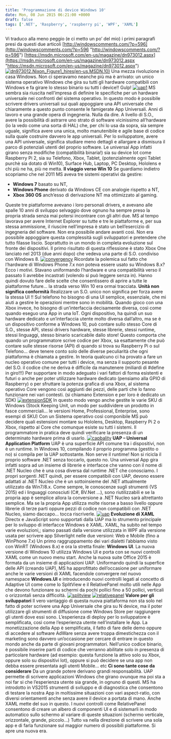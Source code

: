 ```yaml
---
title: 'Programmazione di device Windows 10'
date: Mon, 08 Jun 2015 06:21:00 +0000
draft: false
tags: ['.NET', 'Raspberry', 'raspberry pi', 'WPF', 'XAML']
---
```


Vi traduco alla meno peggio (e ci metto un po’ del mio) i primi paragrafi presi da questi due articoli [http://windowscomments.com/?p=596](http://windowscomments.com/?p=596 "http://windowscomments.com/?p=596") [https://msdn.microsoft.com/en-us/magazine/dn973012.aspx](https://msdn.microsoft.com/en-us/magazine/dn973012.aspx "https://msdn.microsoft.com/en-us/magazine/dn973012.aspx") [![dn973012.Nixon_Figure1_hires(en-us,MSDN.10)](http://fablabromagna.org/blog/wp-content/uploads/2015/06/dn973012.Nixon_Figure1_hiresenusMSDN.10_thumb.png "dn973012.Nixon_Figure1_hires(en-us,MSDN.10)")](http://fablabromagna.org/blog/wp-content/uploads/2015/06/dn973012.Nixon_Figure1_hiresenusMSDN.10.png) Una mezza rivoluzione in casa Windows. Non ci speravamo neanche più ma è arrivato: un unico sistema operativo Windows che gira su tutti gli hardware compatibili con Windows e fa girare lo stesso binario su tutti i device!! Gulp! [![uap1](http://fablabromagna.org/blog/wp-content/uploads/2015/06/uap1_thumb.png "uap1")](http://fablabromagna.org/blog/wp-content/uploads/2015/06/uap1.png) MS sembra sia riuscita nell’impresa di definire le specifiche per un hardware universale nei confronti del sistema operativo. In questo modo è possibile scrivere drivers universali sui quali appoggiare una API universale che chiaramente a questo punto consente le famigerate App Universali. Anni di lavoro e una grande opera di ingegneria. Nulla da dire. A livello di S.O., avere la possibilità di astrarre uno strato di software vicinissimo all’hardware (io la vedo come una sorta di HAL) che, per chi lo usa da sopra, sia sempre uguale, significa avere una unica, molto manutenibile e agile base di codice sulla quale costruire davvero le app universali. Per lo sviluppatore, avere una API universale, significa studiare meno dettagli e allargare a dismisura il parco di potenziali utenti del proprio software. Le universal App infatti girano senza modifiche (compatibilità binaria!) sia su device Iot come Raspberry Pi 2, sia su Telefono, Xbox, Tablet, (potenzialmente ogni Tablet purchè sia dotato di Win10), Surface Hub, Laptop, PC Desktop, Hololens e chi più ne ha, più ne metta. **Il viaggio verso Win 10** Se guardiamo indietro scopriamo che nel 2011 MS aveva tre sistemi operativi da gestire:

*   **Windows 7** basato su NT,
*   **Windows Phone** derivato da Windows CE con analogie rispetto a NT,
*   **Xbox 360 OS** anch’esso di derivazione NT ma ottimizzato al gaming.

Queste tre piattaforme avevano i loro personali drivers, e avevano alle spalle 10 anni di sviluppo selvaggio dove ognuno ha sempre preso la propria strada senza mai potersi incontrare con gli altri due. MS al tempo lavorava per avere Internet Explorer su tutte e tre le piattaforme e, per sua stessa ammissione, il riuscire nell’impresa è stato un bell’esercizio di ingegneria del software. Non era possibile andare avanti così. Non era possibile appoggiare questa complessità sugli sviluppatori e pretendere che tutto filasse liscio. Soprattutto in un mondo in completa evoluzione sul fronte dei dispositivi. Il primo risultato di questa riflessione è stato Xbox One lanciato nel 2013 (due anni dopo) che vedeva una parte di S.O. condiviso con Windows 8. [![convergency](http://fablabromagna.org/blog/wp-content/uploads/2015/06/convergency_thumb.png "convergency")](http://fablabromagna.org/blog/wp-content/uploads/2015/06/convergency.png) Ricordate la polemica sul fatto che l’hardware di Windows Phone 7.x non poteva essere usato su Windows 8.x? Ecco i motivi. Stavano uniformando l’hardware e una compatibilità verso il passato li avrebbe incastrati (volendo si può leggere senza in).   Hanno quindi dovuto fare delle scelte che consentissero di aprire a tutte le piattaforme future… la strada verso Win 10 era ormai tracciata.    **Unità non significa conformità** Realizzare un S.O. unico non significa per forza avere la stessa UI !! Sul telefono ho bisogno di una UI semplice, essenziale, che mi aiuti a gestire le operazioni mentre sono in mobilità. Quando gioco con una Xbox invece, ho bisogno di un’interfaccia decisamente diversa, così come quando eseguo una App in una IoT. Ogni dispositivo, ha quindi un suo hardware dedicato e un’interfaccia utente molto diversa dall’altro, ma se è un dispositivo conforme a Windows 10, può contare sullo stesso Core di S.O., stesse API, stessi drivers hardware, stesse librerie, stessi runtime, stessi linguaggi, stesso binario scaricabile dallo store! Questo comporta che quando un programmatore scrive codice per Xbox, sa esattamente che può contare sulle stesse risorse (API) di quando si trova su Raspberry Pi o sul Telefono… deve tenere conto solo delle diverse peculiarità che ogni piattaforma è chiamata a gestire. In teoria qualcuno ci ha provato a fare un nucleo operativo comune per tutti i device, ma senza il supporto pesante del S.O. il codice che ne deriva è difficile da manutenere (miliardi di #define in giro!!!) Per supportare in modo adeguato i vari fattori di forma esistenti e futuri o anche per poter utilizzare hardware dedicato (pensiamo alla GPIO di Raspberry) o per sfruttare la potenza grafica di una Xbox, al sistema operativo Core vengono così aggiunti dei pezzi, delle parti che lo fanno funzionare nei vari contesti. (si chiamano Extension e per loro è dedicato un SDK) [![extensionSDK](http://fablabromagna.org/blog/wp-content/uploads/2015/06/extensionSDK_thumb.png "extensionSDK")](http://fablabromagna.org/blog/wp-content/uploads/2015/06/extensionSDK.png) In questo modo vengo anche gestite le varie SKU di Windows (Stock Keeping Unit, un modo per suddividere un prodotto in fasce commerciali… le versioni Home, Professional, Enterprise, sono esempi di SKU) Con un Sistema operativo così componibile MS può decidere quali estensioni montare su Hololens, Desktop, Raspberry Pi 2 o Xbox, rispetto al Core che comunque esiste su tutti i sistemi. Il programmatore in pratica deve quindi verificare la presenza di un determinato hardware prima di usarlo. [![capbality](http://fablabromagna.org/blog/wp-content/uploads/2015/06/capbality_thumb.png "capbality")](http://fablabromagna.org/blog/wp-content/uploads/2015/06/capbality.png)  **UAP – Universal Application Platform** UAP è una superficie API comune tra i dispositivi, non è un runtime. In Windows 10, compilando il proprio programma (gestito o no) si compila per la UAP sottostante. Non serve il runtime! Non si ricicla il proprio software .NET senza toccarlo, questo no. Una universal App gira infatti sopra ad un insieme di librerie e interfacce che vanno con il nome di .NET Nucleo che è una cosa diversa dal runtime .NET che conosciamo. I propri sorgenti .NET quindi, per essere compatibili con UAP, devono essere adattati al .NET Nucleo che è un sottoinsieme del .NET attualmente utilizzato da Win7/8.x. Come sempre, le conoscenze sugli strumenti (VS 2015) ed i linguaggi conosciuti (C#, BV.Net …), sono riutilizzabili e se la propria app è semplice allora la conversione a .NET Nucleo sarà altrettanto semplice. Ma se la propria App utilizza molte risorse a basso livello oppure librerie di terze parti oppure pezzi di codice non compatibili con .NET Nucleo, siamo daccapo… tocca riscriverle. [![uap](http://fablabromagna.org/blog/wp-content/uploads/2015/06/uap_thumb.png "uap")](http://fablabromagna.org/blog/wp-content/uploads/2015/06/uap.png)        **Evoluzione di XAML** Directx e JavaScript sono supportati dalla UAP ma lo strumento principale per lo sviluppo di interfacce Windows è XAML. XAML, ha subito nel tempo varie evoluzioni,; siamo passati dalla versione utilizzata in WPF alla versione usata per scrivere app Silverlight nelle due versioni: Web e Mobile (fino a WinPhone 7.x) Un primo raggruppamento dei vari dialetti l’abbiamo visto con WinRT (Windows 8.x) e ora la stretta finale: **Windows UI**. La nuova versione di Windows 10 utilizza Windows UI e porta con se nuovi controlli XAML come un nuovo menu start. Anche la nuova suite Office 2015 è formata da un insieme di applicazioni UAP. Uniformando quindi la superfice delle API (creando UAP), MS ha approfittato dell’occasione per uniformare anche le varie versioni di XAML facendole convergere nel nuovo namespace **Windows.UI** e introducendo nuovi controlli legati al concetto di Adaptive UI come come lo SplitView e il RelativePanel molto utili nelle App che devono funzionare su schermi da pochi pollici fino a 50 pollici, verticali o orizzontali senza difficoltà.    [![splitview](http://fablabromagna.org/blog/wp-content/uploads/2015/06/splitview_thumb.png "splitview")](http://fablabromagna.org/blog/wp-content/uploads/2015/06/splitview.png)       [![relativepanel](http://fablabromagna.org/blog/wp-content/uploads/2015/06/relativepanel_thumb.png "relativepanel")](http://fablabromagna.org/blog/wp-content/uploads/2015/06/relativepanel.png)  **Valore per gli sviluppatori** Il vero vantaggio di questa nuova piattaforma non sta solo nel fatto di poter scrivere una App Universale che gira su N device, ma il poter utilizzare gli strumenti di diffusione come Windows Store per raggiungere gli utenti dove essi sono. L’esperienza di deploy per lo sviluppatore è semplificata, così come l’esperienza utente nell’installare le App. La monetizzazione della App è semplificata, il fatto di fare delle demo oppure di accedere al software AdWare senza avere troppa dimestichezza con il marketing sono davvero un’occasione per cercare di entrare in questo mondo anche da parte di giovani programmatori. Nell’unico codice binario, è possibile inserire parti di codice che verranno abilitate solo in presenza di particolare hardware (ad esempio: questa funzione la attivo solo su Xbox, oppure solo su dispositivi Iot), oppure si può decidere se una app non debba essere presentata agli utenti Mobile… etc  **Ci sono tante cose da considerare** Da un grande potere derivano grandi responsabilità. UAP permette di scrivere applicazioni Windows che girano ovunque ma poi sta a noi far si che l’esperienza utente sia grande, in ognuno di questi. MS ha introdotto in VS2015 strumenti di sviluppo e di diagnostica che consentono di testare la nostra App in moltissime situazioni con vari aspect-ratio, con diversi orientamenti anche senza avere il device a portata di mano. Anche XAML mette del suo in questo. I nuovi controlli come RelativePanel consentono di creare un albero di componenti UI e di sistemarli in modo automatico sullo schermo al variare di queste situazioni (schermo verticale, orizzontale, grande, piccolo…) Tutto va nella direzione di scrivere una sola app e di farla funzionare sul maggior numero di possibili piattaforme. Si apre una nuova era.